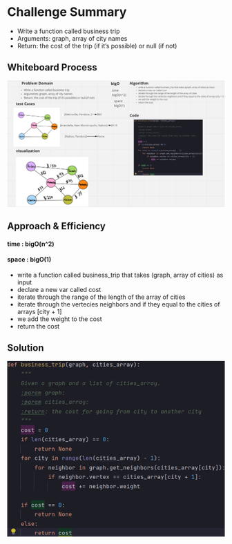 # Challenge Summary
<!-- Description of the challenge -->
- Write a function called business trip
- Arguments: graph, array of city names
- Return: the cost of the trip (if it’s possible) or null (if not)
## Whiteboard Process
<!-- Embedded whiteboard image -->
![](whiteBoard.png)
## Approach & Efficiency
<!-- What approach did you take? Why? What is the Big O space/time for this approach? -->
#### time : bigO(n^2)
#### space : bigO(1)

- write a function called business_trip that takes (graph, array of cities) as input
- declare a new var called cost
- iterate through the range of the length of the array of cities
- iterate through the vertecies neighbors and if they equal to the cities of arrays [city + 1]
- we add the weight to the cost
- return the cost
## Solution
<!-- Show how to run your code, and examples of it in action -->
![](code.png)